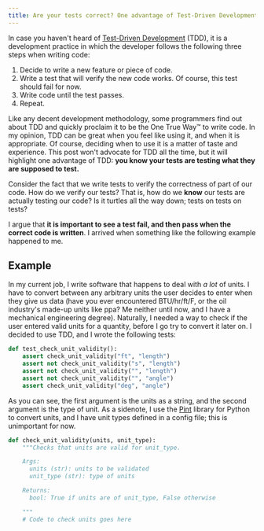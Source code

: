```yaml
---
title: Are your tests correct? One advantage of Test-Driven Development
---
```


In case you haven't heard of
[Test-Driven Development](http://en.wikipedia.org/wiki/Test-driven_development)
(TDD), it is a development practice in which the developer follows the
following three steps when writing code:

1. Decide to write a new feature or piece of code.
2. Write a test that will verify the new code works. Of course, this test
   should fail for now.
3. Write code until the test passes.
4. Repeat.

Like any decent development methodology, some programmers find out about TDD
and quickly proclaim it to be the One True Way™ to write code. In my opinion,
TDD can be great when you feel like using it, and when it is appropriate. Of
course, deciding when to use it is a matter of taste and experience. This post
won't advocate for TDD all the time, but it will highlight one advantage of
TDD: **you know your tests are testing what they are supposed to test.**

Consider the fact that we write tests to verify the correctness of part of our
code. How do we verify our tests? That is, how do we **know** our tests are
actually testing our code? Is it turtles all the way down; tests on tests on
tests?

I argue that **it is important to see a test fail, and then pass when the
correct code is written**. I arrived when something like the following example
happened to me.

## Example

In my current job, I write software that happens to deal with *a lot* of units.
I have to convert between any arbitrary units the user decides to enter when
they give us data (have you ever encountered BTU/hr/ft/F, or the oil industry's
made-up units like ppa? Me neither until now, and I have a mechanical
engineering degree). Naturally, I needed a way to check if the user entered
valid units for a quantity, before I go try to convert it later on. I decided
to use TDD, and I wrote the following tests:

```python
def test_check_unit_validity():
    assert check_unit_validity("ft", "length")
    assert not check_unit_validity("s", "length")
    assert not check_unit_validity("", "length")
    assert not check_unit_validity("", "angle")
    assert check_unit_validity("deg", "angle")
```

As you can see, the first argument is the units as a string, and the second
argument is the type of unit. As a sidenote, I use the
[Pint](https://github.com/hgrecco/pint) library for Python to convert units,
and I have unit types defined in a config file; this is unimportant for now.


```python
def check_unit_validity(units, unit_type):
    """Checks that units are valid for unit_type.

    Args:
      units (str): units to be validated
      unit_type (str): type of units

    Returns:
      bool: True if units are of unit_type, False otherwise

    """
    # Code to check units goes here
```
